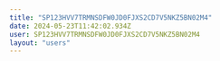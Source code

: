 ```yaml
---
title: "SP123HVV7TRMNSDFW0JD0FJXS2CD7V5NKZ5BN02M4"
date: 2024-05-23T11:42:02.934Z
user: SP123HVV7TRMNSDFW0JD0FJXS2CD7V5NKZ5BN02M4
layout: "users"
---
```

    